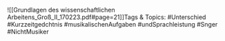 
![[Grundlagen des wissenschaftlichen Arbeitens_Groß_II_170223.pdf#page=21]]Tags & Topics:
   #Unterschied
   #Kurzzeitgedchtnis
   #musikalischenAufgaben
   #undSprachleistung
   #Snger
   #NichtMusiker